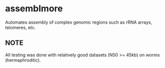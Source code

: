 # assemblmore
Automates assembly of complex genomic regions such as rRNA arrays, telomeres, etc.

## NOTE
All testing was done with relatively good datasets (N50 >= 45kb) on worms (hermaphroditic). 

